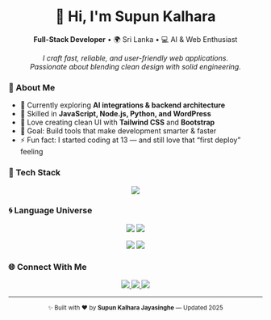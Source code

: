 <h1 align="center">👋 Hi, I'm <b>Supun Kalhara</b></h1>

<p align="center">
  <b>Full-Stack Developer</b> • 🌍 Sri Lanka • 💻 AI & Web Enthusiast
</p>

<p align="center">
  <i>
    I craft fast, reliable, and user-friendly web applications.<br>
    Passionate about blending clean design with solid engineering.
  </i>
</p>

### 🧠 About Me
- 🚀 Currently exploring **AI integrations & backend architecture**
- 🧩 Skilled in **JavaScript, Node.js, Python, and WordPress**
- 🎨 Love creating clean UI with **Tailwind CSS** and **Bootstrap**
- 🎯 Goal: Build tools that make development smarter & faster
- ⚡ Fun fact: I started coding at 13 — and still love that “first deploy” feeling

### 🧰 Tech Stack

<p align="center">
  <img src="https://skillicons.dev/icons?i=js,html,css,react,nodejs,express,python,mongodb,mysql,bootstrap,tailwind,wordpress,git,github,vscode" />
</p>

### 🌀 Language Universe

<p align="center">
  <img src="https://github-profile-summary-cards.vercel.app/api/cards/repos-per-language?username=SupunKalharaJayasinghe&theme=github_dark" />
  <img src="https://github-profile-summary-cards.vercel.app/api/cards/most-commit-language?username=SupunKalharaJayasinghe&theme=github_dark" />
</p>

<p align="center">
  <img src="https://github-profile-summary-cards.vercel.app/api/cards/stats?username=SupunKalharaJayasinghe&theme=github_dark" />
  <img src="https://github-profile-summary-cards.vercel.app/api/cards/productive-time?username=SupunKalharaJayasinghe&theme=github_dark&utcOffset=5.5" />
</p>

### 🌐 Connect With Me

<p align="center">
  <a href="https://www.linkedin.com/in/supunkalharajayasinghe" target="_blank">
    <img src="https://img.shields.io/badge/LinkedIn-0077B5?style=for-the-badge&logo=linkedin&logoColor=white" />
  </a>
  <a href="mailto:skalhara109@gmail.com" target="_blank">
    <img src="https://img.shields.io/badge/Email-D14836?style=for-the-badge&logo=gmail&logoColor=white" />
  </a>
  <a href="https://supunkalharajayasinghe.github.io" target="_blank">
    <img src="https://img.shields.io/badge/Portfolio-24292e?style=for-the-badge&logo=githubpages&logoColor=white" />
  </a>
</p>

---

<p align="center">
  <sub>✨ Built with ❤️ by <b>Supun Kalhara Jayasinghe</b> — Updated 2025</sub>
</p>

